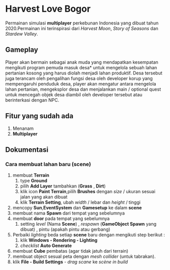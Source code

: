 # Harvest Love Bogor
Permainan simulasi **multiplayer** perkebunan Indonesia yang dibuat tahun 2020.Permainan ini terinspirasi dari *Harvest Moon*,
*Story of Seasons* dan *Stardew Valley*.

## Gameplay
Player akan bermain sebagai anak muda yang mendapatkan kesempatan mengikuti program pemuda masuk desa* untuk mengelola sebuah lahan pertanian kosong yang harus diolah menjadi lahan produktif. Desa tersebut juga terancam oleh pengalihan fungsi desa oleh developer korup yang mempengaruhi penduduk desa, player akan mengatur antara mengelola lahan pertanian, mengeksplor desa dan menjalankan main / optional quest  untuk mencegah objek desa diambil oleh developer tersebut atau berinterkasi dengan NPC.

## Fitur yang sudah ada
1. Menanam
2. **Multiplayer**

## Dokumentasi
### Cara membuat lahan baru (scene)
1. membuat **Terrain** 
    1. type **Ground**
    2. pilih **Add Layer** tambahkan (**Grass** , **Dirt**)
    3. klik icon **Paint Terrain**,pilih **Brushes** dengan *size* / ukuran sesuai jalan yang akan dibuat
    4. klik **Terrain Setting**, ubah *width* / lebar dan *height* / tinggi 
2. mencopy **Sun**,**EventSystem** dan **Gamesetup** ke dalam **scene**
3. membuat nama **Spawn** dari tempat yang sebelumnya
4. membuat **door** pada tempat yang sebelumnya
    1. setting *level* (Nama **Scene**) , *respawn* (**GameObject Spawn** yang dibuat) , pintu (apakah pintu atau gerbang)
5. Perbaiki *lighting* beda setiap **scene** baru dengan mengikuti step berikut : 
    1. klik **Windows - Rendering - Lighting**
    2. *checklist* **Auto Generate**
6. membuat **Cube** pembatas (agar tidak jatuh dari terrain)
7. membuat object sesual peta dengan *mesh collider* (untuk tabrakan).
8. klik **File - Build Settings** - *drag scane* ke *scène in build*